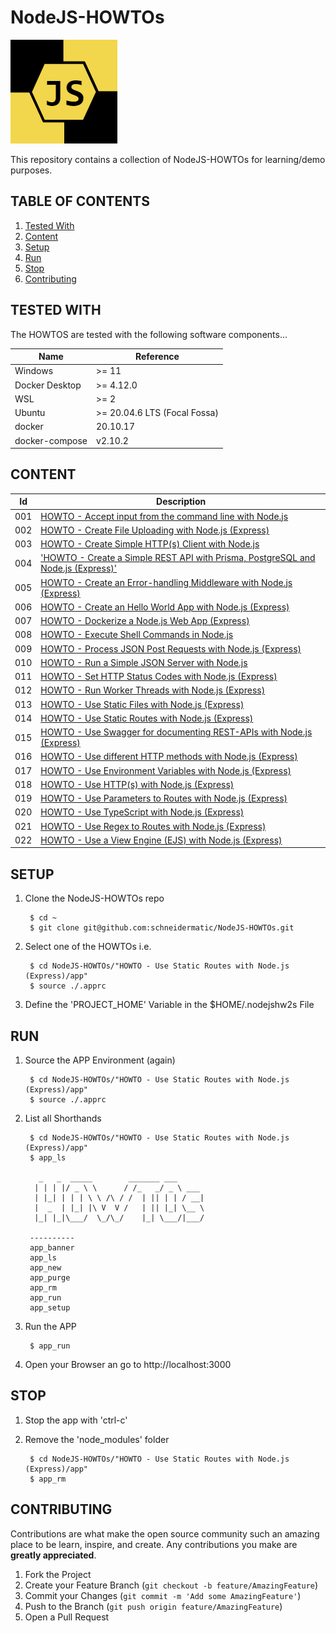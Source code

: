 # NodeJS-HOWTOs

![LOGO](resources/images/Logo01.png)

This repository contains a collection of NodeJS-HOWTOs for learning/demo purposes.

## TABLE OF CONTENTS
<ol>
<li><a href="#tested-with">Tested With</a></li>
<li><a href="#content">Content</a></li>
<li><a href="#setup">Setup</a></li>
<li><a href="#run">Run</a></li>
<li><a href="#stop">Stop</a></li>
<li><a href="#contributing">Contributing</a></li>
</ol>

## TESTED WITH
The HOWTOS are tested with the following software components...

Name           | Reference    
-------------- | --------------- 
Windows        | >= 11
Docker Desktop | >= 4.12.0
WSL            | >= 2
Ubuntu         | >= 20.04.6 LTS (Focal Fossa)
docker         | 20.10.17
docker-compose | v2.10.2

## CONTENT
Id  | Description                                                          
----|----------------------------------------------------------------------
001 | [HOWTO - Accept input from the command line with Node.js](https://github.com/schneidermatic/NodeJS-HOWTOs/tree/develop/HOWTO%20-%20Accept%20a%20input%20from%20the%20command%20line%20with%20Node.js/app)
002 | [HOWTO - Create File Uploading with Node.js (Express)](https://github.com/schneidermatic/NodeJS-HOWTOs/tree/develop/HOWTO%20-%20Create%20a%20File%20Uploading%20with%20Node.js%20(Express)/app)
003 | [HOWTO - Create Simple HTTP(s) Client with Node.js](https://github.com/schneidermatic/NodeJS-HOWTOs/tree/develop/HOWTO%20-%20Create%20a%20Simple%20HTTP(s)%20Client%20with%20Node.js/app)
004 | ['HOWTO - Create a Simple REST API with Prisma, PostgreSQL and Node.js (Express)'](https://github.com/schneidermatic/NodeJS-HOWTOs/tree/develop/HOWTO%20-%20Create%20a%20Simple%20REST%20API%20with%20Prisma,%20PostgreSQL%20Node.js%20(Express))
005 | [HOWTO - Create an Error-handling Middleware with Node.js (Express)](https://github.com/schneidermatic/NodeJS-HOWTOs/tree/develop/HOWTO%20-%20Create%20an%20Error-handling%20Middleware%20with%20Node.js%20(Express)/app)
006 | [HOWTO - Create an Hello World App with Node.js (Express)](https://github.com/schneidermatic/NodeJS-HOWTOs/tree/develop/HOWTO%20-%20Create%20an%20Hello%20World%20App%20with%20Node.js%20(Express)/app)
007 | [HOWTO - Dockerize a Node.js Web App (Express)](https://github.com/schneidermatic/NodeJS-HOWTOs/tree/develop/HOWTO%20-%20Dockerize%20a%20Node.js%20Web%20App%20(Express)/app)
008 | [HOWTO - Execute Shell Commands in Node.js](https://github.com/schneidermatic/NodeJS-HOWTOs/tree/develop/HOWTO%20-%20Execute%20Shell%20Commands%20in%20Node.js/app)
009 | [HOWTO - Process JSON Post Requests with Node.js (Express)](https://github.com/schneidermatic/NodeJS-HOWTOs/tree/develop/HOWTO%20-%20Process%20JSON%20Post%20Requests%20with%20Node.js%20(Express)/app)
010 | [HOWTO - Run a Simple JSON Server with Node.js](https://github.com/schneidermatic/NodeJS-HOWTOs/tree/develop/HOWTO%20-%20Run%20a%20Simple%20JSON%20Server%20with%20Node.js/app)
011 | [HOWTO - Set HTTP Status Codes with Node.js (Express)](https://github.com/schneidermatic/NodeJS-HOWTOs/tree/develop/HOWTO%20-%20Set%20HTTP%20Status%20Codes%20with%20Node.js%20(Express)/app)
012 | [HOWTO - Run Worker Threads with Node.js (Express)](https://github.com/schneidermatic/NodeJS-HOWTOs/tree/develop/HOWTO%20-%20Run%20Worker%20Threads%20with%20Node.js%20(Express)/app)
013 | [HOWTO - Use Static Files with Node.js (Express)](https://github.com/schneidermatic/NodeJS-HOWTOs/tree/develop/HOWTO%20-%20Use%20Static%20Files%20with%20Node.js%20(Express))
014 | [HOWTO - Use Static Routes with Node.js (Express)](https://github.com/schneidermatic/NodeJS-HOWTOs/tree/develop/HOWTO%20-%20Use%20Static%20Routes%20with%20Node.js%20(Express))
015 | [HOWTO - Use Swagger for documenting REST-APIs with Node.js (Express)](https://github.com/schneidermatic/NodeJS-HOWTOs/tree/develop/HOWTO%20-%20Use%20Swagger%20for%20documenting%20REST-APIs%20with%20Node.js%20(Express))
016 | [HOWTO - Use different HTTP methods with Node.js (Express)](https://github.com/schneidermatic/NodeJS-HOWTOs/tree/develop/HOWTO%20-%20Use%20different%20HTTP%20methods%20with%20Node.js%20(Express))
017 | [HOWTO - Use Environment Variables with Node.js (Express)](https://github.com/schneidermatic/NodeJS-HOWTOs/tree/develop/HOWTO%20-%20Use%20Environment%20Variables%20with%20Node.js%20(Express))
018 | [HOWTO - Use HTTP(s) with Node.js (Express)](https://github.com/schneidermatic/NodeJS-HOWTOs/tree/develop/HOWTO%20-%20Use%20HTTP(s)%20with%20Node.js%20(Express)/app)
019 | [HOWTO - Use Parameters to Routes with Node.js (Express)](https://github.com/schneidermatic/NodeJS-HOWTOs/tree/develop/HOWTO%20-%20Use%20Parameters%20to%20Routes%20with%20Node.js%20(Express))
020 | [HOWTO - Use TypeScript with Node.js (Express)](https://github.com/schneidermatic/NodeJS-HOWTOs/tree/develop/HOWTO%20-%20Use%20TypeScript%20with%20Node.js%20(Express))
021 | [HOWTO - Use Regex to Routes with Node.js (Express)](https://github.com/schneidermatic/NodeJS-HOWTOs/tree/develop/HOWTO%20-%20Use%20Regex%20to%20Routes%20with%20Node.js%20(Express))
022 | [HOWTO - Use a View Engine (EJS) with Node.js (Express)](https://github.com/schneidermatic/NodeJS-HOWTOs/tree/develop/HOWTO%20-%20Use%20a%20View%20Engine%20(EJS)%20with%20Node.js%20(Express))

## SETUP
1. Clone the NodeJS-HOWTOs repo

        $ cd ~
        $ git clone git@github.com:schneidermatic/NodeJS-HOWTOs.git

2. Select one of the HOWTOs i.e. 

        $ cd NodeJS-HOWTOs/"HOWTO - Use Static Routes with Node.js (Express)/app"
        $ source ./.apprc

3. Define the 'PROJECT_HOME' Variable in the $HOME/.nodejshw2s File

## RUN
1. Source the APP Environment (again)

        $ cd NodeJS-HOWTOs/"HOWTO - Use Static Routes with Node.js (Express)/app"
        $ source ./.apprc

2. List all Shorthands

        $ cd NodeJS-HOWTOs/"HOWTO - Use Static Routes with Node.js (Express)/app"
        $ app_ls

          _   _  _____        _______ ___
         | | | |/ _ \ \      / /_   _/ _ \ ___
         | |_| | | | \ \ /\ / /  | || | | / __|
         |  _  | |_| |\ V  V /   | || |_| \__ \
         |_| |_|\___/  \_/\_/    |_| \___/|___/
        
        ----------
        app_banner
        app_ls
        app_new
        app_purge
        app_rm
        app_run
        app_setup

4. Run the APP

        $ app_run

5. Open your Browser an go to http://localhost:3000

## STOP
1. Stop the app with 'ctrl-c' 

2. Remove the 'node_modules' folder

        $ cd NodeJS-HOWTOs/"HOWTO - Use Static Routes with Node.js (Express)/app"
        $ app_rm

## CONTRIBUTING
Contributions are what make the open source community such an amazing place to be learn, inspire, and create. Any contributions you make are **greatly appreciated**.

1. Fork the Project
2. Create your Feature Branch (`git checkout -b feature/AmazingFeature`)
3. Commit your Changes (`git commit -m 'Add some AmazingFeature'`)
4. Push to the Branch (`git push origin feature/AmazingFeature`)
5. Open a Pull Request

